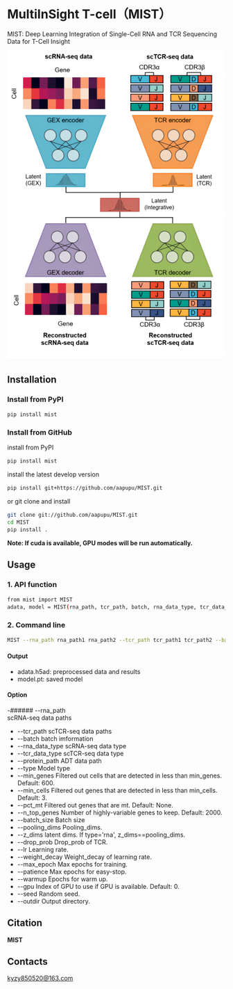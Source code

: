 # MultiInSight T-cell（MIST）
MIST: Deep Learning Integration of Single-Cell RNA and TCR Sequencing Data for T-Cell Insight

![image](https://github.com/aapupu/MIST/blob/main/docs/MIST.png)

Installation
-------
### Install from PyPI
```bash
pip install mist
```

### Install from GitHub
install from PyPI
```bash
pip install mist
```
install the latest develop version
```bash
pip install git+https://github.com/aapupu/MIST.git
```
or git clone and install
```bash
git clone git://github.com/aapupu/MIST.git
cd MIST
pip install .
```

**Note: If cuda is available, GPU modes will be run automatically.**

Usage
-------
### 1. API function
```bash
from mist import MIST
adata, model = MIST(rna_path, tcr_path, batch, rna_data_type, tcr_data_type, type)
```

### 2. Command line
```bash
MIST --rna_path rna_path1 rna_path2 --tcr_path tcr_path1 tcr_path2 --batch batch1 batch1 --rna_data_type h5ad --tcr_data_type 10X --type multi
```

#### Output 
- adata.h5ad: preprocessed data and results
- model.pt: saved model

#### Option
-###### --rna_path<br />
scRNA-seq data paths
- --tcr_path
scTCR-seq data paths
- --batch
batch imformation
- --rna_data_type
scRNA-seq data type
- --tcr_data_type
scTCR-seq data type
- --protein_path
ADT data path
- --type
Model type
- --min_genes
Filtered out cells that are detected in less than min_genes. Default: 600.
- --min_cells
Filtered out genes that are detected in less than min_cells. Default: 3.
- --pct_mt
Filtered out genes that are mt. Default: None.
- --n_top_genes
Number of highly-variable genes to keep. Default: 2000.
- --batch_size
Batch size
- --pooling_dims
Pooling_dims.
- --z_dims
latent dims. If type='rna', z_dims==pooling_dims.
- --drop_prob
Drop_prob of TCR.
- --lr
Learning rate.
- --weight_decay
Weight_decay of learning rate.
- --max_epoch
Max epochs for training. 
- --patience
Max epochs for easy-stop.
- --warmup
Epochs for warm up.
- --gpu
Index of GPU to use if GPU is available. Default: 0.
- --seed
Random seed.
- --outdir
Output directory.

Citation
-------
**MIST**

Contacts
-------
kyzy850520@163.com
